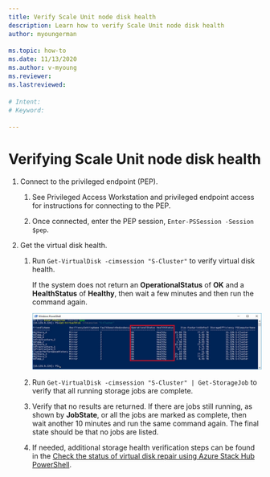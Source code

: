 ```yaml
---
title: Verify Scale Unit node disk health
description: Learn how to verify Scale Unit node disk health
author: myoungerman

ms.topic: how-to
ms.date: 11/13/2020
ms.author: v-myoung
ms.reviewer: 
ms.lastreviewed: 

# Intent: 
# Keyword: 

---
```


# Verifying Scale Unit node disk health

1.  Connect to the privileged endpoint (PEP).

    1.  See Privileged Access Workstation and privileged endpoint access for instructions for connecting to the PEP.

    1.  Once connected, enter the PEP session, `Enter-PSSession -Session $pep`.

2.  Get the virtual disk health.

    1.  Run `Get-VirtualDisk -cimsession "S-Cluster"` to verify virtual disk health.

        If the system does not return an **OperationalStatus** of **OK** and a
        **HealthStatus** of **Healthy**, then wait a few minutes and then run
        the command again.
        
        ![Screenshot that shows Windows PowerShell with the 'OperationsStatus' and 'HealthStatus' columns highlighted.](media/image-57.png)
        
    1.  Run `Get-VirtualDisk -cimsession "S-Cluster" | Get-StorageJob` to verify that all running storage jobs are complete.
    
    1.  Verify that no results are returned. If there are jobs still
        running, as shown by **JobState**, or all the jobs are marked as
        complete, then wait another 10 minutes and run the same command
        again. The final state should be that no jobs are listed.
    
    1.  If needed, additional storage health verification steps can be found
        in the [Check the status of virtual disk repair using Azure Stack
        Hub
        PowerShell](https://docs.microsoft.com/azure-stack/operator/azure-stack-replace-disk?view=azs-2002&check-the-status-of-virtual-disk-repair-using-azure-stack-hub-powershell).
        
